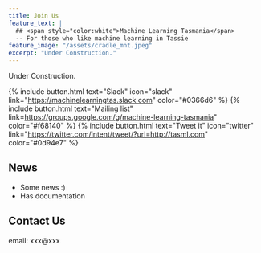 ```yaml
---
title: Join Us
feature_text: |
  ## <span style="color:white">Machine Learning Tasmania</span>
  -- For those who like machine learning in Tassie
feature_image: "/assets/cradle_mnt.jpeg"
excerpt: "Under Construction."
---
```


Under Construction.

{% include button.html text="Slack" icon="slack" link="https://machinelearningtas.slack.com" color="#0366d6" %} {% include button.html text="Mailing list️" link=https://groups.google.com/g/machine-learning-tasmania" color="#f68140" %} {% include button.html text="Tweet it" icon="twitter" link="https://twitter.com/intent/tweet/?url=http://tasml.com" color="#0d94e7" %}

## News

- Some news :)
- Has documentation
## Contact Us

email: xxx@xxx